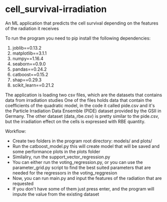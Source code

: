 # cell_survival-irradiation
An ML application that predicts the cell survival depending on the features of the radiation it receives

To run the program you need to pip install the following dependencies:
1. joblib==0.13.2
2. matplotlib==3.1.1
3. numpy==1.16.4
4. seaborn==0.9.0
5. pandas==0.24.2
5. catboost==0.15.2
6. shap==0.29.3
7. scikit_learn==0.21.2

The application is loading two csv files, which are the datasets that contains data from irradiation studies
One of the files holds data that contain the coefficients of the quadratic model, in the code it called pide.csv and it's  the Particle Irradiation Data Ensemble (PIDE) dataset provided by the GSII in Germany.
The other dataset (data_rbe.csv) is pretty similar to the pide.csv, but the irradiation effect on the cells is expressed with RBE quantity.

Workflow:
- Create two folders in the program root directory: models/ and plots/
- Run the catboost_model.py
  this will create model that will be saved and some performance plots in the plots folder
- Similaliry, run the support_vector_regression.py
 - You can either run the voting_regression.py, or you can use the parameter_grid.py script to find the best suited parameters that are needed for the regressors in the voting_reggresion
- Now, you can run main.py and input the features of the radiation that are requested
- If you don't have some of them just press enter, and the program will impute the value from the existing dataset
